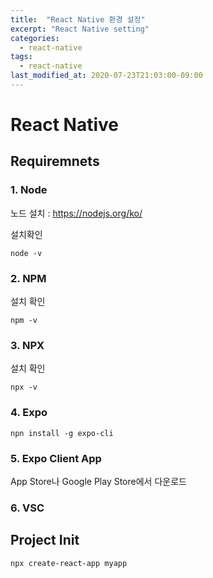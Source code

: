 ```yaml
---
title:  "React Native 환경 설정"
excerpt: "React Native setting"
categories:
  - react-native
tags:
  - react-native
last_modified_at: 2020-07-23T21:03:00-09:00
---
```


# React Native

## Requiremnets

### 1. Node
노드 설치 : https://nodejs.org/ko/

설치확인
```
node -v
```

### 2. NPM
설치 확인
```
npm -v
```

### 3. NPX
설치 확인
```
npx -v
```

### 4. Expo
```
npn install -g expo-cli
```

### 5. Expo Client App
App Store나 Google Play Store에서 다운로드

### 6. VSC

## Project Init
```
npx create-react-app myapp
```
